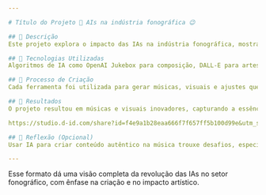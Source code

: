 ```yaml
---

# Título do Projeto 🌌 AIs na indústria fonográfica 😉

## 📒 Descrição
Este projeto explora o impacto das IAs na indústria fonográfica, mostrando como elas estão revolucionando o processo criativo, desde composição até distribuição. A ideia é demonstrar o potencial de IAs generativas para criar conteúdo estético e desafiar o público a perceber a diferença entre o autêntico e o gerado.

## 🤖 Tecnologias Utilizadas
Algoritmos de IA como OpenAI Jukebox para composição, DALL-E para artes visuais, e plataformas de masterização automática como Landr.

## 🧐 Processo de Criação
Cada ferramenta foi utilizada para gerar músicas, visuais e ajustes que transmitem uma estética única e provocam a percepção da autenticidade musical.

## 🚀 Resultados
O projeto resultou em músicas e visuais inovadores, capturando a essência da criação artística e tecnológica, além de mostrar como a IA pode transformar o que entendemos como música.

https://studio.d-id.com/share?id=f4e9a1b28eaa666f7f657ff5b100d99e&utm_source=copy

## 💭 Reflexão (Opcional)
Usar IA para criar conteúdo autêntico na música trouxe desafios, especialmente ao tentar equilibrar originalidade com automação, refletindo o dilema da IA na música atual.

--- 
```


Esse formato dá uma visão completa da revolução das IAs no setor fonográfico, com ênfase na criação e no impacto artístico.
